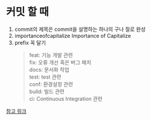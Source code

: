 
# 커밋 할 때
1. commit의 제목은 commit을 설명하는 하나의 구나 절로 완성
2. importanceofcapitalize Importance of Capitalize
3. prefix 꼭 달기
    >feat: 기능 개발 관련   
    >fix: 오류 개선 혹은 버그 패치   
    >docs: 문서화 작업   
    >test: test 관련   
    >conf: 환경설정 관련   
    >build: 빌드 관련   
    >ci: Continuous Integration 관련   


[참고 링크](https://www.conventionalcommits.org/ko/v1.0.0/)